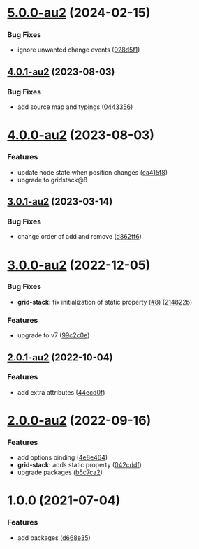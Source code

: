 # [5.0.0-au2](https://github.com/aurelia-ui-toolkits/aurelia-gridstack/compare/v4.0.1-au2...v5.0.0-au2) (2024-02-15)


### Bug Fixes

* ignore unwanted change events ([028d5f1](https://github.com/aurelia-ui-toolkits/aurelia-gridstack/commit/028d5f19351db718f798fe285d6da7f71856eca1))



## [4.0.1-au2](https://github.com/aurelia-ui-toolkits/aurelia-gridstack/compare/v4.0.0-au2...v4.0.1-au2) (2023-08-03)


### Bug Fixes

* add source map and typings ([0443356](https://github.com/aurelia-ui-toolkits/aurelia-gridstack/commit/044335670ac0d76803215a0e29fff24d3802492e))



# [4.0.0-au2](https://github.com/aurelia-ui-toolkits/aurelia-gridstack/compare/v3.0.1-au2...v4.0.0-au2) (2023-08-03)


### Features

* update node state when position changes ([ca415f8](https://github.com/aurelia-ui-toolkits/aurelia-gridstack/commit/ca415f882413b4d1861ed3a0e19ea20b91b6d985))
* upgrade to gridstack@8


## [3.0.1-au2](https://github.com/aurelia-ui-toolkits/aurelia-gridstack/compare/v3.0.0-au2...v3.0.1-au2) (2023-03-14)


### Bug Fixes

* change order of add and remove ([d862ff6](https://github.com/aurelia-ui-toolkits/aurelia-gridstack/commit/d862ff63b818817ebb4c78c23667377f893f8bf0))



# [3.0.0-au2](https://github.com/aurelia-ui-toolkits/aurelia-gridstack/compare/v2.0.1-au2...v3.0.0-au2) (2022-12-05)


### Bug Fixes

* **grid-stack:** fix initialization of static property ([#8](https://github.com/aurelia-ui-toolkits/aurelia-gridstack/issues/8)) ([214822b](https://github.com/aurelia-ui-toolkits/aurelia-gridstack/commit/214822b9533e310806d5f48b5dce97bcad41cceb))


### Features

* upgrade to v7 ([99c2c0e](https://github.com/aurelia-ui-toolkits/aurelia-gridstack/commit/99c2c0e9898dd2a6f7dfc9918d7610590c36f6de))



## [2.0.1-au2](https://github.com/aurelia-ui-toolkits/aurelia-gridstack/compare/v2.0.0-au2...v2.0.1-au2) (2022-10-04)


### Features

* add extra attributes ([44ecd0f](https://github.com/aurelia-ui-toolkits/aurelia-gridstack/commit/44ecd0f5e0424ecdecaee956ecc51d5891d6d9b9))



# [2.0.0-au2](https://github.com/aurelia-ui-toolkits/aurelia-gridstack/compare/1.0.0-au2...2.0.0-au2) (2022-09-16)


### Features

* add options binding ([4e8e464](https://github.com/aurelia-ui-toolkits/aurelia-gridstack/commit/4e8e4640ea5472a65755df52414a1809645bba94))
* **grid-stack:** adds static property ([042cddf](https://github.com/aurelia-ui-toolkits/aurelia-gridstack/commit/042cddf5ebc8a77e3c5594876e2dd762b2d9e542))
* upgrade packages ([b5c7ca2](https://github.com/aurelia-ui-toolkits/aurelia-gridstack/commit/b5c7ca282f956fb22f16c22bd639662c807dc6fd))



# 1.0.0 (2021-07-04)


### Features

* add packages ([d668e35](https://github.com/aurelia-ui-toolkits/aurelia-gridstack/commit/d668e35523a020df344fec248515abc1e3be5872))
